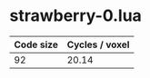# strawberry-0.lua

| Code size | Cycles / voxel |
| --------- | -------------- |
| 92        | 20.14          |
